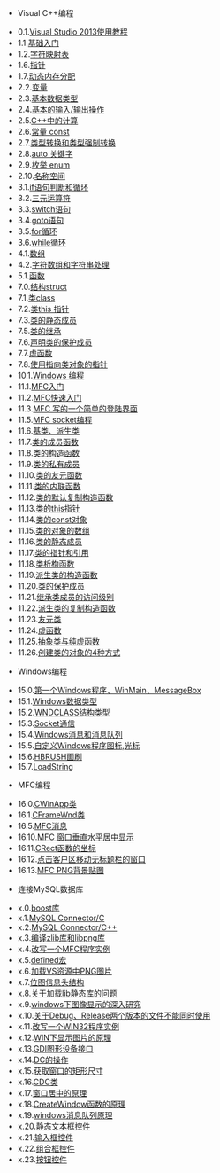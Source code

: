 * Visual C++编程
 - 0.1.[Visual Studio 2013使用教程](0.1.md)
 - 1.1.[基础入门](1.1.md)
 - 1.2.[字符映射表](1.2.md)
 - 1.6.[指针](1.6.md)
 - 1.7.[动态内存分配](1.7.md)
 - 2.2.[变量](2.2.md)
 - 2.3.[基本数据类型](2.3.md)
 - 2.4.[基本的输入/输出操作](2.4.md)
 - 2.5.[C++中的计算](2.5.md)
 - 2.6.[常量 const](2.6.md)
 - 2.7.[类型转换和类型强制转换](2.7.md)
 - 2.8.[auto 关键字](2.8.md)
 - 2.9.[枚举 enum](2.9.md)
 - 2.10.[名称空间](2.10.md)
 - 3.1.[if语句判断和循环](3.1.md)
 - 3.2.[三元运算符](3.2.md)
 - 3.3.[switch语句](3.3.md)
 - 3.4.[goto语句](3.4.md)
 - 3.5.[for循环](3.5.md)
 - 3.6.[while循环](3.6.md)
 - 4.1.[数组](4.1.md)
 - 4.2.[字符数组和字符串处理](4.2.md)
 - 5.1.[函数](5.1.md)
 - 7.0.[结构struct](7.0.md)
 - 7.1.[类class](7.1.md)
 - 7.2.[类this 指针](7.2.md)
 - 7.3.[类的静态成员](7.3.md)
 - 7.5.[类的继承](7.5.md)
 - 7.6.[声明类的保护成员](7.6.md)
 - 7.7.[虚函数](7.7.md)
 - 7.8.[使用指向类对象的指针](7.8.md)
 - 10.1.[Windows 编程](10.1.md)
 - 11.1.[MFC入门](11.1.md)
 - 11.2.[MFC快速入门](11.2.md)
 - 11.3.[MFC 写的一个简单的登陆界面](11.3.md)
 - 11.5.[MFC socket编程](11.5.md)
 - 11.6.[基类、派生类](11.6.md)
 - 11.7.[类的成员函数](11.7.md)
 - 11.8.[类的构造函数](11.8.md)
 - 11.9.[类的私有成员](11.9.md)
 - 11.10.[类的友元函数](11.10.md)
 - 11.11.[类的内联函数](11.11.md)
 - 11.12.[类的默认复制构造函数](11.12.md)
 - 11.13.[类的this指针](11.13.md)
 - 11.14.[类的const对象](11.14.md)
 - 11.15.[类的对象的数组](11.15.md)
 - 11.16.[类的静态成员](11.16.md)
 - 11.17.[类的指针和引用](11.17.md)
 - 11.18.[类析构函数](11.18.md)
 - 11.19.[派生类的构造函数](11.19.md)
 - 11.20.[类的保护成员](11.20.md)
 - 11.21.[继承类成员的访问级别](11.21.md)
 - 11.22.[派生类的复制构造函数](11.22.md)
 - 11.23.[友元类](11.23.md)
 - 11.24.[虚函数](11.24.md)
 - 11.25.[抽象类与纯虚函数](11.25.md)
 - 11.26.[创建类的对象的4种方式](11.26.md)
* Windows编程
 - 15.0.[第一个Windows程序、WinMain、MessageBox](15.0.md)
 - 15.1.[Windows数据类型](15.1.md)
 - 15.2.[WNDCLASS结构类型](15.2.md)
 - 15.3.[Socket通信](15.3.md)
 - 15.4.[Windows消息和消息队列](15.4.md)
 - 15.5.[自定义Windows程序图标,光标](15.5.md)
 - 15.6.[HBRUSH画刷](15.6.md)
 - 15.7.[LoadString](15.7.md)
* MFC编程
 - 16.0.[CWinApp类](16.0.md)
 - 16.1.[CFrameWnd类](16.1.md)
 - 16.5.[MFC消息](16.5.md)
 - 16.10.[MFC 窗口垂直水平居中显示](16.10.md)
 - 16.11.[CRect函数的坐标](16.11.md)
 - 16.12.[点击客户区移动无标题栏的窗口](16.12.md)
 - 16.13.[MFC PNG背景贴图](16.13.md)
* 连接MySQL数据库
 - x.0.[boost库](x.0.md)
 - x.1.[MySQL Connector/C](x.1.md)
 - x.2.[MySQL Connector/C++](x.2.md)
 - x.3.[编译zlib库和libpng库](x.3.md)
 - x.4.[改写一个MFC程序实例](x.4.md)
 - x.5.[defined宏](x.5.md)
 - x.6.[加载VS资源中PNG图片](x.6.md)
 - x.7.[位图信息头结构](x.7.md)
 - x.8.[关于加载lib静态库的问题](x.8.md)
 - x.9.[windows下图像显示的深入研究](x.9.md)
 - x.10.[关于Debug、Release两个版本的文件不能同时使用](x.10.md)
 - x.11.[改写一个WIN32程序实例](x.11.md)
 - x.12.[WIN下显示图片的原理](x.12.md)
 - x.13.[GDI图形设备接口](x.13.md)
 - x.14.[DC的操作](x.14.md)
 - x.15.[获取窗口的矩形尺寸](x.15.md)
 - x.16.[CDC类](x.16.md)
 - x.17.[窗口居中的原理](x.17.md)
 - x.18.[CreateWindow函数的原理](x.18.md)
 - x.19.[windows消息队列原理](x.19.md)
 - x.20.[静态文本框控件](x.20.md)
 - x.21.[输入框控件](x.21.md)
 - x.22.[组合框控件](x.22.md)
 - x.23.[按钮控件](x.23.md)